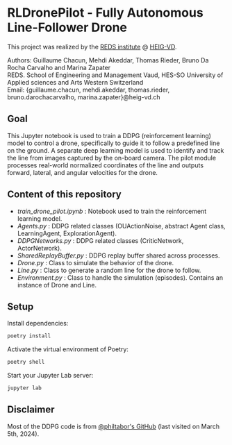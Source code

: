 # RLDronePilot - Fully Autonomous Line-Follower Drone
This project was realized by the [REDS institute](https://reds.heig-vd.ch/) @ [HEIG-VD](https://heig-vd.ch/).

Authors: Guillaume Chacun, Mehdi Akeddar, Thomas Rieder, Bruno Da Rocha Carvalho and Marina Zapater<br>
REDS. School of Engineering and Management Vaud, HES-SO University of Applied sciences and Arts Western Switzerland<br>
Email: {guillaume.chacun, mehdi.akeddar, thomas.rieder, bruno.darochacarvalho, marina.zapater}@heig-vd.ch<br>

## Goal
This Jupyter notebook is used to train a DDPG (reinforcement learning) model to control a drone, specifically to guide it to follow a predefined line on the ground. A separate deep learning model is used to identify and track the line from images captured by the on-board camera. The pilot module processes real-world normalized coordinates of the line and outputs forward, lateral, and angular velocities for the drone.

## Content of this repository
- *train_drone_pilot.ipynb* : Notebook used to train the reinforcement learning model.
- *Agents.py* : DDPG related classes (OUActionNoise, abstract Agent class, LearningAgent, ExplorationAgent).
- *DDPGNetworks.py* : DDPG related classes (CriticNetwork, ActorNetwork).
- *SharedReplayBuffer.py* : DDPG replay buffer shared across processes.
- *Drone.py* : Class to simulate the behavior of the drone.
- *Line.py* : Class to generate a random line for the drone to follow.
- *Environment.py* : Class to handle the simulation (episodes). Contains an instance of Drone and Line.

## Setup
Install dependencies:

```bash
poetry install
```

Activate the virtual environment of Poetry:
```bash
poetry shell
```

Start your Jupyter Lab server:
```bash
jupyter lab
```

## Disclaimer
Most of the DDPG code is from [@philtabor's GitHub](https://github.com/philtabor/Youtube-Code-Repository/blob/master/ReinforcementLearning/PolicyGradient/DDPG/pytorch/lunar-lander/ddpg_torch.py) (last visited on March 5th, 2024).
